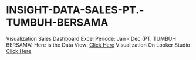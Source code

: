 # INSIGHT-DATA-SALES-PT.-TUMBUH-BERSAMA
Visualization Sales Dashboard Excel Periode: Jan - Dec (PT. TUMBUH BERSAMA)
Here is the Data View: [Click Here](https://docs.google.com/spreadsheets/d/11yHluxsK1Ylk0ebV9RYhwNbFQajbVjYZ/edit?gid=1942725943#gid=1942725943)
Visualization On Looker Studio [Click Here](https://lookerstudio.google.com/u/0/reporting/2d71e616-64e9-43d2-a7ad-f4723ca95308/page/Vb3JF)

